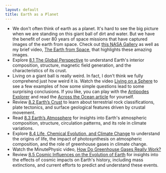 ```yaml
---
layout: default
title: Earth as a Planet
---
```


- We don't often think of earth as a planet. It's hard to see the big picture when we are standing on this giant ball of dirt and water. But we have the benefit of over 80 years of space missions that have captured images of the earth from space. Check out [this NASA Gallery](https://explorer1.jpl.nasa.gov/galleries/earth-from-space/#gallery-11) as well as my brief video, [The Earth from Space](https://youtu.be/JG-FAN7_EDA), that highlights these amazing images. 
- Explore [8.1 The Global Perspective](https://openstax.org/books/astronomy-2e/pages/8-1-the-global-perspective) to understand Earth's interior composition, structure, magnetic field generation, and the characteristics of its crust.
- Living on a giant ball is really weird. In fact, I don't think we fully comprehend just how weird it is. Watch the video [Living on a Sphere](https://youtu.be/MZRzk-i1lc8) to see a few examples of how some simple questions lead to some surprising conclusions. If you like, you can play with the [Antipodes Explorer](https://storage.googleapis.com/avh-sims/astroUNL/classaction/animations/coordsmotion/antipodesexplorer.html) and read the [Across the Ocean article](https://metrocosm.com/whats-across-the-ocean/) for yourself.
- Review [8.2 Earth’s Crust](https://openstax.org/books/astronomy-2e/pages/8-2-earth-s-crust) to learn about terrestrial rock classifications, plate tectonics, and surface geological features driven by crustal movement.
- Read [8.3 Earth’s Atmosphere](https://openstax.org/books/astronomy-2e/pages/8-3-earth-s-atmosphere) for insights into Earth's atmospheric composition, structure, circulation patterns, and its role in climate variations.
- Explore [8.4 Life, Chemical Evolution, and Climate Change](https://openstax.org/books/astronomy-2e/pages/8-4-life-chemical-evolution-and-climate-change) to understand the origins of life, the impact of photosynthesis on atmospheric composition, and the role of greenhouse gases in climate change.
- Watch the MinutePhysic video, [How Do Greenhouse Gases Really Work?](https://youtu.be/sTvqIijqvTg?si=-JfvPa3tI1HYCpuR)
- Review [8.5 Cosmic Influences on the Evolution of Earth](https://openstax.org/books/astronomy-2e/pages/8-5-cosmic-influences-on-the-evolution-of-earth) for insights into the effects of cosmic impacts on Earth's history, including mass extinctions, and current efforts to predict and understand these events.
